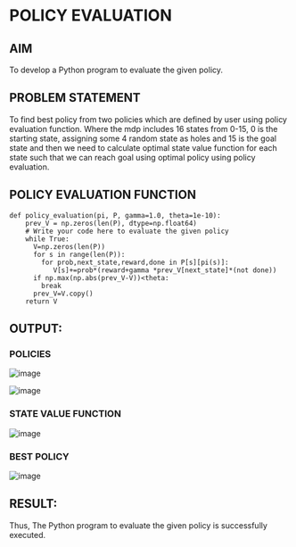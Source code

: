 # POLICY EVALUATION

## AIM
To develop a Python program to evaluate the given policy.

## PROBLEM STATEMENT
To find best policy from two policies which are defined by user using policy evaluation function. Where the mdp includes 16 states from 0-15, 0 is the starting state, assigning some 4 random state as holes and 15 is the goal state and then we need to calculate optimal state value function for each state such that we can reach goal using optimal policy using policy evaluation.

## POLICY EVALUATION FUNCTION
```
def policy_evaluation(pi, P, gamma=1.0, theta=1e-10):
    prev_V = np.zeros(len(P), dtype=np.float64)
    # Write your code here to evaluate the given policy
    while True:
      V=np.zeros(len(P))
      for s in range(len(P)):
        for prob,next_state,reward,done in P[s][pi(s)]:
           V[s]+=prob*(reward+gamma *prev_V[next_state]*(not done))
      if np.max(np.abs(prev_V-V))<theta:
        break
      prev_V=V.copy()
    return V
```

## OUTPUT:
### POLICIES
![image](https://github.com/user-attachments/assets/d1ee424e-0429-40ac-8154-68ba93949460)

![image](https://github.com/user-attachments/assets/844f7c8b-74d4-4938-807c-463a4ec309a4)

### STATE VALUE FUNCTION
![image](https://github.com/user-attachments/assets/9679800c-a85c-4f26-be3a-d1fc8d2d242a)

### BEST POLICY
![image](https://github.com/user-attachments/assets/f60e49bc-49a1-4b9e-a862-5986343e79b0)

## RESULT:
Thus, The Python program to evaluate the given policy is successfully executed.


